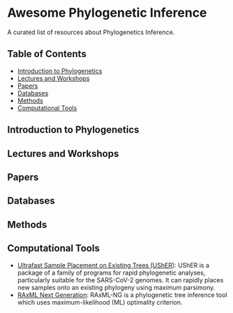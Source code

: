 # Awesome Phylogenetic Inference
A curated list of resources about Phylogenetics Inference.

## Table of Contents
- [Introduction to Phylogenetics](#introduction_to_phylogenetics)
- [Lectures and Workshops](#lectures_and_workshops)
- [Papers](#papers)
- [Databases](#databases)
- [Methods](#methods)
- [Computational Tools](#computational_tools)

<a name="introduction_to_phylogenetics" />

## Introduction to Phylogenetics

<a name="lectures_and_workshops" />

## Lectures and Workshops

<a name="papers" />

## Papers

<a name="databases" />

## Databases

<a name="methods" />

## Methods

<a name="computational_tools" />

## Computational Tools
- [Ultrafast Sample Placement on Existing Trees (UShER)](https://github.com/yatisht/usher): UShER is a package of a family of programs for rapid phylogenetic analyses, particularly suitable for the SARS-CoV-2 genomes. It can rapidly places new samples onto an existing phylogeny using maximum parsimony.
- [RAxML Next Generation](https://github.com/amkozlov/raxml-ng): RAxML-NG is a phylogenetic tree inference tool which uses maximum-likelihood (ML) optimality criterion.
 


